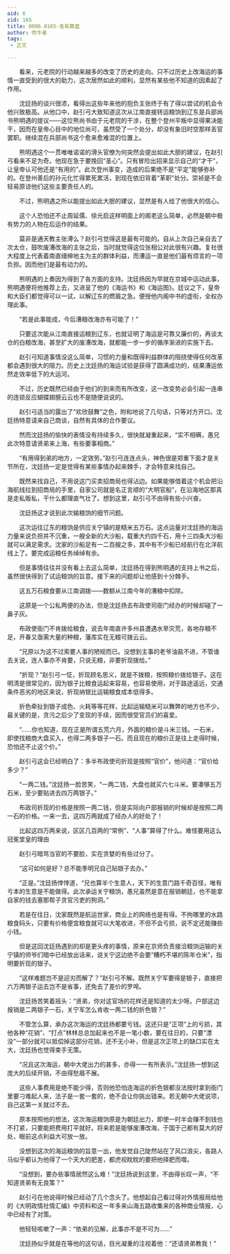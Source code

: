 ```yaml
---
aid: 6
zid: 165
title: 0006.0165-各有算盘
author: 吹牛者
tags: 
 - 正文

---
```




　　看来，元老院的行动越来越多的改变了历史的走向。只不过历史上改海运的事情一直受到的很大的助力，这次居然如此的顺利，显然有某些他不知道的因素起了作用。

　　沈廷扬的谈兴很浓，看得出这些年来他的抱负主张终于有了得以尝试的机会令他兴致极高。从他口中，赵引弓大致知道这次从江南直接转运粮饷到辽东是兵部尚书熊明遇的提议——这位熊尚书由于元老院的干涉，在整个登州平叛中显得果决能干，因而在皇帝心目中的地位尚可，虽然受了一个处分，却没有象旧时空那样丢官罢职。继续混在兵部尚书这个愈来愈难混的位置上。

　　熊明遇这个一贯唯唯诺诺的滑头官僚为何突然会提出如此大胆的建议，在赵引弓看来不足为奇。他现在急于要挽回“圣心”。只有冒险出招来显示自己的“才干”，让皇帝认可他还是“有用的”。此次登州事变，造成的后果绝不是“平定”能够弥补的。在登州善后的孙元化忙得累死累活，到现在依旧背着“革职”处分。崇祯是不会轻易原谅他们这些主要责任人的。

　　不过，熊明遇之所以能提出如此大胆的建议，显然是有人给了他很大的信心。

　　这个人恐怕还不止周延儒、徐光启这样明面上的阁老这么简单，必然是朝中极有势力的人物在后运作的结果。

　　莫非是通天教主张溥么？赵引弓觉得这是最有可能的。自从上次自己亲自去了次太仓，鼓吹废漕改海的主张之后，当时就觉得这位张相公对此很有兴趣。复社很大程度上代表着南直缙绅地主为主的群体利益，而漕运一直是他们最有烦言的一项负担。因而他们是最有动力的。

　　熊明遇的上奏因为得到了各方面的支持。沈廷扬因为早就在京城中运动此事，熊明遇便将他推荐上去，又进呈了他的《海运书》和《海运图》。廷议之下，皇帝和大臣们都觉得可以一试，以解辽东的燃眉之急。便授他内阁中书的虚衔，全权办理此事。

　　“若是此事能成，今后漕粮改海亦有可能了！”

　　只要这次能从江南直接运粮到辽东，也就证明了海运是可靠又廉价的，再谈太仓的白粮改海，甚至扩大的废漕改海，就都能一步一步的循序渐进的实施下去。

　　赵引弓知道事情没这么简单，习惯的力量和既得利益群体的阻挠使得任何改革都会遇到很大的阻力。历史上沈廷扬的海运试验是获得了圆满成功的，结果漕运依然走效率低下的大运河。

　　不过，历史既然已经由于他们的到来而有所改变，这一改变势必会引起一连串的连锁反应蝴蝶翅膀云云也不是随便说说的。

　　赵引弓适当的露出了“欢欣鼓舞”之色，附和地说了几句话，只等对方开口。沈廷扬特意请来自己商谈，自然有具体的合作要议。

　　然而沈廷扬的愉快的表情没有持续多久，很快就凝重起来，“实不相瞒，愚兄此次特意请贤弟来上海，有些要事相商。”

　　“有用得到弟的地方，一定效劳。”赵引弓连连点头，神色很是郑重下面才是关节所在，沈廷扬一定是觉得有某些事情办起来棘手，才会特意来找自己。

　　既然来找自己，不用说这门买卖招商局也得沾边。如果能够借着这个机会把沿海航线拉到招商局的手里，自家公司就是名正言顺的“大明官船”，在沿海地区那真是走私贩私，干什么都理直气壮了。想到这里，赵引弓不由得有些小兴奋。

　　沈廷扬这才说到此次输粮饷的细节问题。

　　这次运往辽东的粮饷是供应关宁镇的是糙米五万石。这点运量对沈廷扬的海运力量来说负担并不沉重，一艘全新的大沙船，载重大约四千石，用十三四条大沙船就可以满足需求。沈家的沙船足有一二百艘之多，其中有不少船已经航行在北洋航线上了。要完成运粮任务绰绰有余。

　　但是事情往往并没有看上去这么简单，沈廷扬在得到熊明遇的支持上书之后，虽然很快得到了试运粮饷的旨意。接下来的问题却让他感到十分棘手。

　　这五万石粮食要从江南调拨——数额从江南今年的漕粮中扣除。

　　这原是一个公私两便的办法，但是沈廷扬去布政使司衙门经办的时候却碰了一鼻子灰。

　　布政使衙门不肯拨给粮食，说去年南直许多州县遭遇水旱灾荒，各地存粮不足，开春又亟需大量的种粮，藩库实在无粮可拨云云。

　　“兄原以为这不过索要人事的陋规而已。没想到主事的老爷油盐不进，不管谁去关说，连人事亦不肯要，只说无粮，非要折现拨给。”

　　“折现？”赵引弓一怔，折现顾名思义，就是不拨粮，按照粮价拨给银子。这在明清是很常见的，因为银子比粮食运起来容易，也容易使用，对于路途遥远，交通条件恶劣的地区来说，折现纳银比运输粮食成本低得多。

　　折色牵扯到银子成色、火耗等等花样，比起运输糙米可以舞弊的地方也不少。最关键的是，贪污之后少了变现的手续，因而很受官员们的喜爱。

　　“……你也知道，现在正是所谓五荒六月，外面的粮价是斗米三钱。一石米，即使找粮商大盘买入，也得二两多银子一石。而且现在的粮价正是往上走得时候，恐怕还不止这个价。”

　　赵引弓这会已经明白了：多半布政使司折现是按照“官价”，他问道：“官价给多少？”

　　“一两二钱。”沈廷扬一脸苦笑，“一两二钱，大盘也就买六七斗米。要凑够五万石米，至少要贴进去四万两银子。”

　　布政司折现的价格是按照一两二钱，但是实际向户部报销的时候却是按照二两一石的价格。一来一去，这四万两就成了经办人的好处了！

　　比起这四万两来说，区区几百两的“常例”、“人事”算得了什么。难怪要用这么冠冕堂皇的理由

　　赵引弓暗骂当官的不要脸，实在贪婪的有些过分了。

　　“这可如何是好？总不能季明兄自己贴银子去办。”

　　“正是。”沈廷扬悻悻道，“兄也算半个生意人，天下的生意门路千奇百怪，唯有亏本的生意是不能做得。此次承运关宁粮饷，愚兄虽然是意在报销朝廷，也不能拿自家的钱去塞那帮子贪官污吏的狗洞。”

　　若是在往日，沈家既然是航运世家，商业上的网络也是有得。不拘哪里的水路粮食码头，只要有价格便宜粮食就可以大笔收进，不但不会亏损，说不定还能赚些小钱。

　　但是这回沈廷扬遇到的却是更头疼的事情，原来在京师负责接洽粮饷运输的关宁镇的师爷们暗中已经放出话来，说关宁这边绝不会要“糟朽不堪的陈年仓米”，指明要折现的银子。

　　“这样难题岂不是迎刃而解了？”赵引弓不解。既然关宁军要得是银子，直接把六万两银子运去岂不是省事，还免去了差价的罗唣。

　　沈廷扬苦笑着摇头：“贤弟，你对这官场的花样还是知道的太少呀。户部这边报销是二两银子一石，关宁军怎么肯收一两二钱的折色银？”

　　不管怎么算，承办这次海运的沈廷扬都要亏钱。这还只是“正项”上的亏损，其他各种“花销”、“打点”林林总总加起来也不是一笔小数，要在往日的，只要“漂没”一部分就可以抵偿掉这部分花销，还不无小补，但是这次正项上的缺口实在太大，沈廷扬也觉得束手无策。

　　“况且这次海运，朝中大佬出力的甚多，亦得一一有所表示。”沈廷扬一想到这庞大的后续开销，不由得愁眉不展。

　　这些人事费用是绝不能少得，否则他恐怕连海运的折色银都没法按时拿到衙门里要刁难起人来，法子是一套一套的，绝不会让你挑出错来。若无朝中大佬说项，自己这第一关就过不去。

　　原本按照他的想法，这次海运粮饷原是为朝廷出力，即使一时半会赚不到钱也不打紧，只要能把费用打平就好。将来若是能够废漕改海，于国于己都有莫大的好处，眼前这点利益大可放一放。

　　没想到这次的海运粮饷的旨意一出，他发觉自己陡然站在了风口浪尖，各路人马似乎都认为他得了一个天大的肥差，都虎视眈眈的要把他择肥而噬。

　　“没想到，要办些事情居然这么难！”沈廷扬说到这里，不由得长叹一声，“不知道贤弟有无良策？”

　　赵引弓在他说得时候已经动了几个念头了。他想起自己看过得对外情报局给他的《大明政情社情汇编》中资料和这一年多来山海五路收集来的各种商业情报，心中已经有了对策。

　　他轻轻咳嗽了一声：“依弟的见解，此事亦不是不可为……”

　　沈廷扬似乎就是在等他的这句话，目光凝重的注视着他：“还请贤弟教我！”



